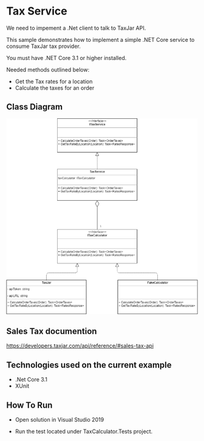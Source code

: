 # Tax Service
We need to impement a .Net client to talk to TaxJar API.

This sample demonstrates how to implement a simple .NET Core service to consume TaxJar tax provider.

You must have .NET Core 3.1 or higher installed.
 
Needed methods outlined below:
* Get the Tax rates for a location
* Calculate the taxes for an order

## Class Diagram

![Class Diagram](/Documentation/TaxService_v_1.png?raw=true " ")

## Sales Tax documention
https://developers.taxjar.com/api/reference/#sales-tax-api

## Technologies used on the current example
* .Net Core 3.1
* XUnit

## How To Run
* Open solution in Visual Studio 2019

* Run the test located under TaxCalculator.Tests project.
